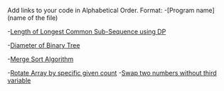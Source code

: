 Add links to your code in Alphabetical Order.
Format: -[Program name](name of the file)

-[Length of Longest Common Sub-Sequence using DP ](LongestCommonSubSequence.kt)

-[Diameter of Binary Tree](DiameterBinaryTree.kt)

-[Merge Sort Algorithm](MergeSort.kt)

-[Rotate Array by specific given count](RotateArrayClockwise.kt)
-[Swap two numbers without third variable](Swap_Numbers_without_third_variable.kt)
